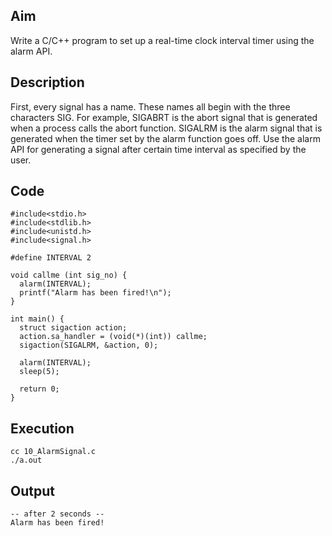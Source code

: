 ## Aim
Write a C/C++ program to set up a real-time clock interval timer using the alarm API.  

## Description
First, every signal has a name. These names all begin with the three characters SIG. For example, SIGABRT is the abort signal that is generated when a process calls the abort function. SIGALRM is the alarm signal that is generated when the timer set by the alarm function goes off. Use the alarm API for generating a signal after certain time interval as specified by the user.  

## Code
```
#include<stdio.h>
#include<stdlib.h>
#include<unistd.h>
#include<signal.h>

#define INTERVAL 2

void callme (int sig_no) {
  alarm(INTERVAL);
  printf("Alarm has been fired!\n");
}

int main() {
  struct sigaction action;
  action.sa_handler = (void(*)(int)) callme;
  sigaction(SIGALRM, &action, 0);

  alarm(INTERVAL);
  sleep(5);

  return 0;
}
```

## Execution
```
cc 10_AlarmSignal.c
./a.out
```

## Output
```
-- after 2 seconds --
Alarm has been fired!
```

